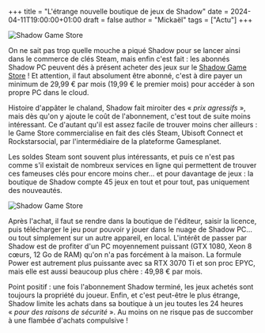 +++
title = "L'étrange nouvelle boutique de jeux de Shadow"
date = 2024-04-11T19:00:00+01:00
draft = false
author = "Mickaël"
tags = ["Actu"]
+++ 

![Shadow Game Store](shadow.jpg "")

On ne sait pas trop quelle mouche a piqué Shadow pour se lancer ainsi dans le commerce de clés Steam, mais enfin c'est fait : les abonnés Shadow PC peuvent dés à présent acheter des jeux sur le [Shadow Game Store](https://shadow.tech/fr-FR/game-store) ! Et attention, il faut absolument être abonné, c'est à dire payer un minimum de 29,99 € par mois (19,99 € le premier mois) pour accéder à son propre PC dans le cloud.

Histoire d'appâter le chaland, Shadow fait miroiter des « *prix agressifs* », mais dès qu'on y ajoute le coût de l'abonnement, c'est tout de suite moins intéressant. Ce d'autant qu'il est assez facile de trouver moins cher ailleurs : le Game Store commercialise en fait des clés Steam, Ubisoft Connect et Rockstarsocial, par l'intermédiaire de la plateforme Gamesplanet. 


Les soldes Steam sont souvent plus intéressants, et puis ce n'est pas comme s'il existait de nombreux services en ligne qui permettent de trouver ces fameuses clés pour encore moins cher… et pour davantage de jeux : la boutique de Shadow compte 45 jeux en tout et pour tout, pas uniquement des nouveautés. 

![Shadow Game Store](Shadow-jeux.jpg "Tous les jeux vendus sur le Game Store. Oui, tous.")

Après l'achat, il faut se rendre dans la boutique de l'éditeur, saisir la licence, puis télécharger le jeu pour pouvoir y jouer dans le nuage de Shadow PC… ou tout simplement sur un autre appareil, en local. L'intérêt de passer par Shadow est de profiter d'un PC moyennement puissant (GTX 1080, Xeon 8 cœurs, 12 Go de RAM) qu'on n'a pas forcément à la maison. La formule Power est autrement plus puissante avec sa RTX 3070 Ti et son proc EPYC, mais elle est aussi beaucoup plus chère : 49,98 € par mois.

Point positif : une fois l'abonnement Shadow terminé, les jeux achetés sont toujours la propriété du joueur. Enfin, et c'est peut-être le plus étrange, Shadow limite les achats dans sa boutique à un jeu toutes les 24 heures « *pour des raisons de sécurité* ». Au moins on ne risque pas de succomber à une flambée d'achats compulsive !